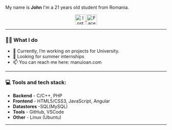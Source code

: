 


 

 
My name is **John** I'm a 21 years old student from Romania.
 
<p align="center">
   <a href="https://www.instagram.com/ioan_manu/" target="_blank">
      <img src="https://i.imgur.com/ZrXj1Qh.png" alt="Instagram" width="32" align="center">
   </a>
 
   <a href="https://www.facebook.com/Manu.Ioan.9" target="_blank" rel="nofollow">
      <img src="https://i.imgur.com/4A7maHh.png" alt="Facebok" width="32" align="center">
   </a>

</p>
 

 
---
 
### 🧑‍💻 What I do
 
   - 💼 Currently, I’m working on projects for University.
   - 👀 Looking for summer internships
   - 📫 You can reach me here: manuioan.com
---
 
### 💻 Tools and tech stack:
 
   * **Backend** - C/C++, PHP
   * **Frontend** - HTML5/CSS3, JavaScript, Angular
   * **Datastores** -SQL(MySQL)
   * **Tools** - GitHub, VSCode
   * **Other** - Linux (Ubuntu)
 
---

